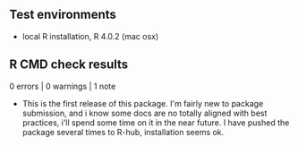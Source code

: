 ## Test environments
* local R installation, R 4.0.2 (mac osx)

## R CMD check results

0 errors | 0 warnings | 1 note

* This is the first release of this package. I'm fairly new to package submission, and i know some docs are no totally aligned with best practices, i'll spend some time on it in the near future. I have pushed the package several times to R-hub, installation seems ok.
